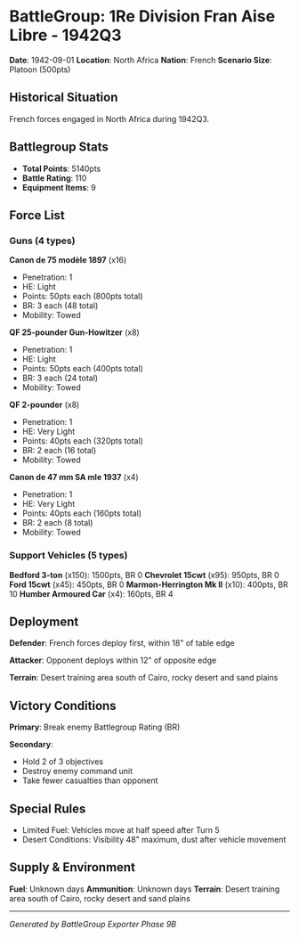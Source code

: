 # BattleGroup: 1Re Division Fran Aise Libre - 1942Q3

**Date**: 1942-09-01
**Location**: North Africa
**Nation**: French
**Scenario Size**: Platoon (500pts)

## Historical Situation

French forces engaged in North Africa during 1942Q3.

## Battlegroup Stats

- **Total Points**: 5140pts
- **Battle Rating**: 110
- **Equipment Items**: 9

## Force List

### Guns (4 types)

**Canon de 75 modèle 1897** (x16)
- Penetration: 1
- HE: Light
- Points: 50pts each (800pts total)
- BR: 3 each (48 total)
- Mobility: Towed

**QF 25-pounder Gun-Howitzer** (x8)
- Penetration: 1
- HE: Light
- Points: 50pts each (400pts total)
- BR: 3 each (24 total)
- Mobility: Towed

**QF 2-pounder** (x8)
- Penetration: 1
- HE: Very Light
- Points: 40pts each (320pts total)
- BR: 2 each (16 total)
- Mobility: Towed

**Canon de 47 mm SA mle 1937** (x4)
- Penetration: 1
- HE: Very Light
- Points: 40pts each (160pts total)
- BR: 2 each (8 total)
- Mobility: Towed

### Support Vehicles (5 types)

**Bedford 3-ton** (x150): 1500pts, BR 0
**Chevrolet 15cwt** (x95): 950pts, BR 0
**Ford 15cwt** (x45): 450pts, BR 0
**Marmon-Herrington Mk II** (x10): 400pts, BR 10
**Humber Armoured Car** (x4): 160pts, BR 4

## Deployment

**Defender**: French forces deploy first, within 18" of table edge

**Attacker**: Opponent deploys within 12" of opposite edge

**Terrain**: Desert training area south of Cairo, rocky desert and sand plains

## Victory Conditions

**Primary**: Break enemy Battlegroup Rating (BR)

**Secondary**:
- Hold 2 of 3 objectives
- Destroy enemy command unit
- Take fewer casualties than opponent

## Special Rules

- Limited Fuel: Vehicles move at half speed after Turn 5
- Desert Conditions: Visibility 48" maximum, dust after vehicle movement

## Supply & Environment

**Fuel**: Unknown days
**Ammunition**: Unknown days
**Terrain**: Desert training area south of Cairo, rocky desert and sand plains

---

*Generated by BattleGroup Exporter Phase 9B*
